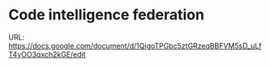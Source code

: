 # Code intelligence federation

URL: https://docs.google.com/document/d/1QigoTPGbc5ztGRzeqBBFVM5sD_uLfT4yOO3qxch2kGE/edit
